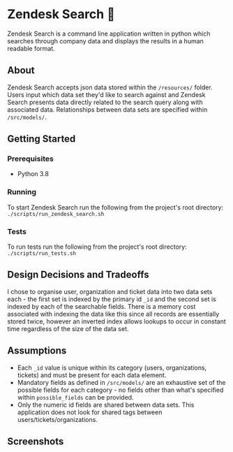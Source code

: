 # Zendesk Search :telescope:

Zendesk Search is a command line application written in python which searches through company data and displays the results in a human readable format.

## About

Zendesk Search accepts json data stored within the `/resources/` folder. Users input which data set they'd like to search against and Zendesk Search presents data directly related to the search query along with associated data. Relationships between data sets are specified within `/src/models/`.

## Getting Started
### Prerequisites
* Python 3.8
### Running
To start Zendesk Search run the following from the project's root directory:\
`./scripts/run_zendesk_search.sh`
### Tests
To run tests run the following from the project's root directory:\
`./scripts/run_tests.sh`

## Design Decisions and Tradeoffs

I chose to organise user, organization and ticket data into two data sets each - the first set is indexed by the primary id `_id` and the second set is indexed by each of the searchable fields. There is a memory cost associated with indexing the data like this since all records are essentially stored twice, however an inverted index allows lookups to occur in constant time regardless of the size of the data set. 

## Assumptions

* Each `_id` value is unique within its category (users, organizations, tickets) and must be present for each data element. 
* Mandatory fields as defined in `/src/models/` are an exhaustive set of the possible fields for each category - no fields other than what's specified within `possible_fields` can be provided.
* Only the numeric id fields are shared between data sets. This application does not look for shared tags between users/tickets/organizations.


## Screenshots


